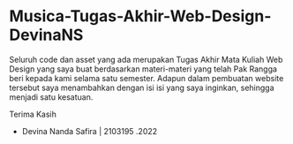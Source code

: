 # Musica-Tugas-Akhir-Web-Design-DevinaNS
Seluruh code dan asset yang ada merupakan Tugas Akhir Mata Kuliah Web Design 
yang saya buat berdasarkan materi-materi yang telah Pak Rangga beri kepada kami selama satu semester.
Adapun dalam pembuatan website tersebut saya menambahkan dengan isi isi yang saya inginkan, sehingga menjadi satu kesatuan.

Terima Kasih
- Devina Nanda Safira | 2103195
.2022
